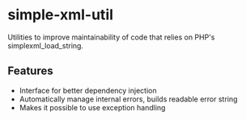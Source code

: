 # simple-xml-util

Utilities to improve maintainability of code that relies on PHP's 
simplexml_load_string.

## Features

- Interface for better dependency injection
- Automatically manage internal errors, builds readable error string
- Makes it possible to use exception handling
